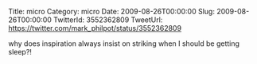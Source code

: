 Title: micro
Category: micro
Date: 2009-08-26T00:00:00
Slug: 2009-08-26T00:00:00
TwitterId: 3552362809
TweetUrl: https://twitter.com/mark_philpot/status/3552362809

why does inspiration always insist on striking when I should be getting sleep?!